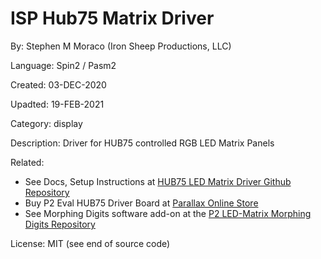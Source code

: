# ISP Hub75 Matrix Driver

By: Stephen M Moraco (Iron Sheep Productions, LLC)

Language: Spin2 / Pasm2

Created: 03-DEC-2020

Upadted: 19-FEB-2021

Category: display

Description:
Driver for HUB75 controlled RGB LED Matrix Panels

Related: 

- See Docs, Setup Instructions at [HUB75 LED Matrix Driver Github Repository](https://github.com/ironsheep/p2-LED-Matrix-Driver)
- Buy P2 Eval HUB75 Driver Board at [Parallax Online Store](https://www.parallax.com/product/p2-eval-hub75-adapter-board/)
- See Morphing Digits software add-on at the [P2 LED-Matrix Morphing Digits Repository](https://github.com/ironsheep/P2-LED-Matrix-Morphing-Digits)

License: MIT (see end of source code)
